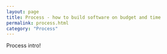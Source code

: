 ```yaml
---
layout: page
title: Process - how to build software on budget and time
permalink: process.html
category: "Process"
---
```


Process intro!
